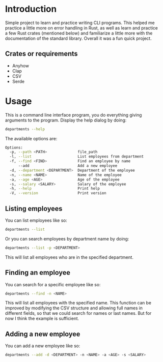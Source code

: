 # Introduction
Simple project to learn and practice writing CLI programs. This helped me practice a little more on error handling in Rust, as well as learn and practice a few Rust crates (mentioned below) and familiarize a little more with the documentation of the standard library. Overall it was a fun quick project.

## Crates or requirements
- Anyhow
- Clap
- CSV
- Serde

# Usage
This is a command line interface program, you do everything giving arguments to the program.
Display the help dialog by doing:

``` sh
departments --help
```

The available options are:
``` sh
Options:
  -p, --path <PATH>              file_path
  -l, --list                     List employees from department
  -f, --find <FIND>              Find an employee by name
      --add                      Add a new employee
  -d, --department <DEPARTMENT>  Department of the employee
  -n, --name <NAME>              Name of the employee
  -a, --age <AGE>                Age of the employee
  -s, --salary <SALARY>          Salary of the employee
  -h, --help                     Print help
  -V, --version                  Print version
```
## Listing employees
You can list employees like so:
``` sh
departments --list
```
Or you can search employees by department name by doing:
``` sh
departments --list -p <DEPARTMENT>
```
This will list all employees who are in the specified department.

## Finding an employee
You can search for a specific employee like so:
``` sh
departments --find -n <NAME>
```
This will list all employees with the specified name. This function can be improved by modifying the CSV structure and allowing full names in different fields, so that we could search for names or last names. But for now I think the example is sufficient.

## Adding a new employee
You can add a new employee like so:
``` sh
departments --add -d <DEPARTMENT> -n <NAME> -a <AGE> -s <SALARY>
```
